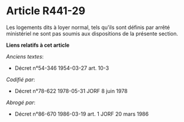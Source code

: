 # Article R441-29

Les logements dits à loyer normal, tels qu'ils sont définis par arrêté ministériel ne sont pas soumis aux dispositions de la
présente section.

**Liens relatifs à cet article**

_Anciens textes_:

  - Décret n°54-346 1954-03-27 art. 10-3

_Codifié par_:

  - Décret n°78-622 1978-05-31 JORF 8 juin 1978

_Abrogé par_:

  - Décret n°86-670 1986-03-19 art. 1 JORF 20 mars 1986
